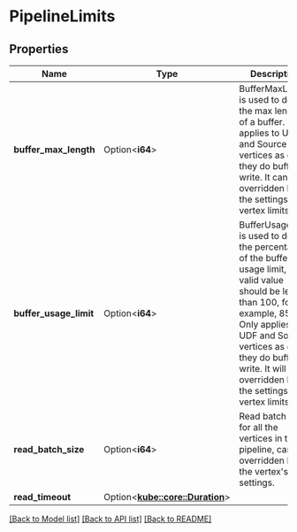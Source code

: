 # PipelineLimits

## Properties

Name | Type | Description | Notes
------------ | ------------- | ------------- | -------------
**buffer_max_length** | Option<**i64**> | BufferMaxLength is used to define the max length of a buffer. Only applies to UDF and Source vertices as only they do buffer write. It can be overridden by the settings in vertex limits. | [optional]
**buffer_usage_limit** | Option<**i64**> | BufferUsageLimit is used to define the percentage of the buffer usage limit, a valid value should be less than 100, for example, 85. Only applies to UDF and Source vertices as only they do buffer write. It will be overridden by the settings in vertex limits. | [optional]
**read_batch_size** | Option<**i64**> | Read batch size for all the vertices in the pipeline, can be overridden by the vertex's limit settings. | [optional]
**read_timeout** | Option<[**kube::core::Duration**](kube::core::Duration.md)> |  | [optional]

[[Back to Model list]](../README.md#documentation-for-models) [[Back to API list]](../README.md#documentation-for-api-endpoints) [[Back to README]](../README.md)


